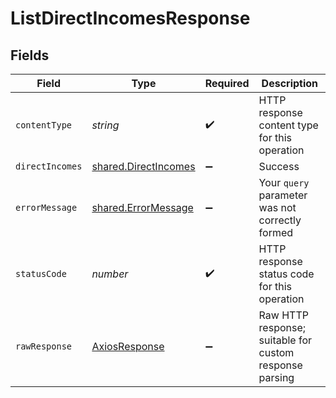 # ListDirectIncomesResponse


## Fields

| Field                                                        | Type                                                         | Required                                                     | Description                                                  |
| ------------------------------------------------------------ | ------------------------------------------------------------ | ------------------------------------------------------------ | ------------------------------------------------------------ |
| `contentType`                                                | *string*                                                     | :heavy_check_mark:                                           | HTTP response content type for this operation                |
| `directIncomes`                                              | [shared.DirectIncomes](../../models/shared/directincomes.md) | :heavy_minus_sign:                                           | Success                                                      |
| `errorMessage`                                               | [shared.ErrorMessage](../../models/shared/errormessage.md)   | :heavy_minus_sign:                                           | Your `query` parameter was not correctly formed              |
| `statusCode`                                                 | *number*                                                     | :heavy_check_mark:                                           | HTTP response status code for this operation                 |
| `rawResponse`                                                | [AxiosResponse](https://axios-http.com/docs/res_schema)      | :heavy_minus_sign:                                           | Raw HTTP response; suitable for custom response parsing      |